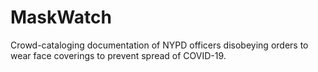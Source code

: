 # MaskWatch

Crowd-cataloging documentation of NYPD officers disobeying orders to wear face coverings to prevent spread of COVID-19.
